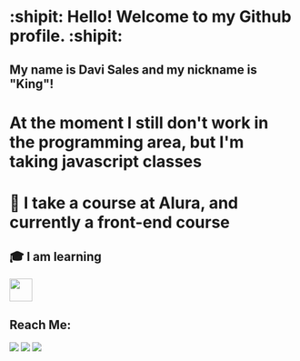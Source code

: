 # :shipit: Hello! Welcome to my Github profile. :shipit:
## My name is Davi Sales and my nickname is "King"!
# At the moment I still don't work in the programming area, but I'm taking javascript classes
# :high_brightness: I take a course at Alura, and currently a front-end course
## :mortar_board: I am learning 

<img loading="lazy" src="https://cdn.jsdelivr.net/gh/devicons/devicon/icons/java/java-original.svg" width="40" height="40"/> 
  
## Reach Me:

<div>
<a href="https://www.instagram.com/davi_salles19/profilecard/?igsh=anlteDQzNW1kb2c2" target="_blank"><img loading="lazy" src="https://img.shields.io/badge/-Instagram-%23E4405F?style=for-the-badge&logo=instagram&logoColor=white" target="_blank"></a>
<a href = "davisalles643@gmail.com"><img loading="lazy" src="https://img.shields.io/badge/Gmail-D14836?style=for-the-badge&logo=gmail&logoColor=white" target="_blank"></a>
<a href="www.linkedin.com/in/davi-ribeiro-nolasco-sales-655771233" target="_blank"><img loading="lazy" src="https://img.shields.io/badge/-LinkedIn-%230077B5?style=for-the-badge&logo=linkedin&logoColor=white" target="_blank"></a>   
</div>

<!--
**KingFr0st-bit/KingFr0st-bit** is a ✨ _special_ ✨ repository because its `README.md` (this file) appears on your GitHub profile.

- 🔭 I'm starter in the area of programing at 3 month ago
- 🌱 I’m currently learning programin in the javascript and didn't have some experience 
- 👯 I’m looking to collaborate on ...
- 🤔 I’m looking for help with ...
- 💬 Ask me about ...
- 📫 How to reach me: ...
- 😄 Pronouns: ...
- ⚡ Fun fact: ...
-->
